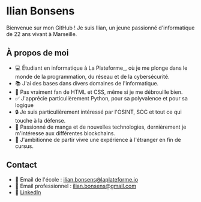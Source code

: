 # Ilian Bonsens

Bienvenue sur mon GitHub ! Je suis Ilian, un jeune passionné d'informatique de 22 ans vivant à Marseille.

## À propos de moi

- 💻 Étudiant en informatique à La Plateforme_, où je me plonge dans le monde de la programmation, du réseau et de la cybersécurité.
- 📚 J'ai des bases dans divers domaines de l'informatique.
- 🚫 Pas vraiment fan de HTML et CSS, même si je me débrouille bien.
- ✅ J'apprécie particulièrement Python, pour sa polyvalence et pour sa logique
- 🔒 Je suis particulièrement intéressé par l'OSINT, SOC et tout ce qui touche à la défense.
- 📖 Passionné de manga et de nouvelles technologies, dernièrement je m'intéresse aux différentes blockchains.
- 🛫 J'ambitionne de partir vivre une expérience à l'étranger en fin de cursus.

## Contact

- 📧 Email de l'école : [ilian.bonsens@laplateforme.io](mailto:ilian.bonsens@laplateforme.io)
- 📧 Email professionnel : [ilian.bonsens@gmail.com](mailto:ilian.bonsens@gmail.com)
- 🔗 [LinkedIn](https://www.linkedin.com/in/ilian-bonsens-997916237/)